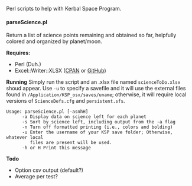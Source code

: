Perl scripts to help with Kerbal Space Program.


#### parseScience.pl ####
Return a list of science points remaining and obtained so far, helpfully colored and organized by planet/moon.

**Requires:**
- Perl (Duh.)
- Excel::Writer::XLSX ([CPAN](http://search.cpan.org/~jmcnamara/Excel-Writer-XLSX-0.78/lib/Excel/Writer/XLSX.pm) or [GitHub](https://github.com/jmcnamara/excel-writer-xlsx))

**Running**
Simply run the script and an .xlsx file named `scienceToDo.xlsx` shoud appear.  Use `-u` to specify a savefile and it will use the external files found in `/Application/KSP_osx/saves/uname`; otherwise, it will require local versions of `ScienceDefs.cfg` and `persistent.sfs`.

```
Usage: parseScience.pl [-asnhH]
      -a Display data on science left for each planet
      -s Sort by science left, including output from the -a flag
      -n Turn off formatted printing (i.e., colors and bolding)
	  -u Enter the username of your KSP save folder; Otherwise, whatever local
         files are present will be used.
      -h or H Print this message
```

**Todo**
- Option csv output (default?)
- Average per test?
